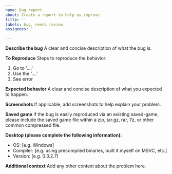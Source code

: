 ```yaml
---
name: Bug report
about: Create a report to help us improve
title: ''
labels: bug, needs review
assignees: ''

---
```


**Describe the bug**
A clear and concise description of what the bug is.

**To Reproduce**
Steps to reproduce the behavior:
1. Go to '....'
2. Use the '....'
3. See error

**Expected behavior**
A clear and concise description of what you expected to happen.

**Screenshots**
If applicable, add screenshots to help explain your problem.

**Saved game**
If the bug is easily reproduced via an existing saved-game, please include the saved game file within a zip, tar.gz, rar, 7z, or other common compressed file.

**Desktop (please complete the following information):**
 - OS: [e.g. Windows]
 - Compiler: [e.g. using precompiled binaries, built it myself on MSVC, etc.]
 - Version: [e.g. 0.3.2.7]

**Additional context**
Add any other context about the problem here.
